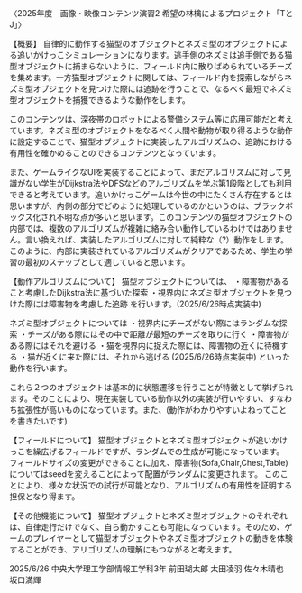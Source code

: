 〈2025年度　画像・映像コンテンツ演習2 希望の林檎によるプロジェクト「TとJ」〉


【概要】
自律的に動作する猫型のオブジェクトとネズミ型のオブジェクトによる追いかけっこシミュレーションになります。逃手側のネズミは追手側である猫型オブジェクトに捕まらないように、フィールド内に散りばめられているチーズを集めます。一方猫型オブジェクトに関しては、フィールド内を探索しながらネズミ型オブジェクトを見つけた際には追跡を行うことで、なるべく最短でネズミ型オブジェクトを捕獲できるような動作をします。

このコンテンツは、深夜帯のロボットによる警備システム等に応用可能だと考えています。ネズミ型のオブジェクトをなるべく人間や動物が取り得るような動作に設定することで、猫型オブジェクトに実装したアルゴリズムの、追跡における有用性を確かめることのできるコンテンツとなっています。

また、ゲームライクなUIを実装することによって、まだアルゴリズムに対して見識がない学生がDijkstra法やDFSなどのアルゴリズムを学ぶ第1段階としても利用できると考えています。追いかけっこゲームは今世の中にたくさん存在するとは思いますが、内側の部分でどのように処理しているのかというのは、ブラックボックス化され不明な点が多いと思います。このコンテンツの猫型オブジェクトの内部では、複数のアルゴリズムが複雑に絡み合い動作しているわけではありません。言い換えれば、実装したアルゴリズムに対して純粋な（?）動作をします。このように、内部に実装されているアルゴリズムがクリアであるため、学生の学習の最初のステップとして適していると思います。


【動作アルゴリズムについて】
猫型オブジェクトについては、
・障害物があること考慮したDijkstra法に基づいた探索
・視界内にネズミ型オブジェクトを見つけた際には障害物を考慮した追跡
を行います。(2025/6/26時点実装中)

ネズミ型オブジェクトについては
・視界内にチーズがない際にはランダムな探索
・チーズがある際にはその中で距離が最短のチーズを取りに行く
・障害物がある際にはそれを避ける
・猫を視界内に捉えた際には、障害物の近くに待機する
・猫が近くに来た際には、それから逃げる
(2025/6/26時点実装中)
といった動作を行います。

これら２つのオブジェクトは基本的に状態遷移を行うことが特徴として挙げられます。そのことにより、現在実装している動作以外の実装が行いやすい、すなわち拡張性が高いものになっています。また、(動作がわかりやすいよねってことを書きたいです)


【フィールドについて】
猫型オブジェクトとネズミ型オブジェクトが追いかけっこを繰広げるフィールドですが、ランダムでの生成が可能になっています。
フィールドサイズの変更ができることに加え、障害物(Sofa,Chair,Chest,Table)についてはseedを変えることによって配置がランダムに変更されます。
このことにより、様々な状況での試行が可能となり、アルゴリズムの有用性を証明する担保となり得ます。


【その他機能について】
猫型オブジェクトとネズミ型オブジェクトのそれぞれは、自律走行だけでなく、自ら動かすことも可能になっています。そのため、ゲームのプレイヤーとして猫型オブジェクトやネズミ型オブジェクトの動きを体験することができ、アリゴリズムの理解にもつながると考えます。


2025/6/26
中央大学理工学部情報工学科3年
前田瑚太郎
太田凌羽
佐々木晴也
坂口満輝
